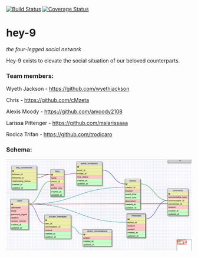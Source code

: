 [![Build Status](https://travis-ci.org/chi-cicadas-2015/hey-9.svg?branch=master)](https://travis-ci.org/chi-cicadas-2015/hey-9) [![Coverage Status](https://coveralls.io/repos/chi-cicadas-2015/hey-9/badge.svg?branch=master&service=github)](https://coveralls.io/github/chi-cicadas-2015/hey-9?branch=master)

# hey-9
*the four-legged social network*

Hey-9 exists to elevate the social situation of our beloved counterparts.

### Team members:

Wyeth Jackson - https://github.com/wyethjackson

Chris - https://github.com/cMzeta

Alexis Moody - https://github.com/amoody2108

Larissa Pittenger - https://github.com/mslarissaaa

Rodica Trifan - https://github.com/trodicaro

### Schema:

![Schema](database_schema6.png)
